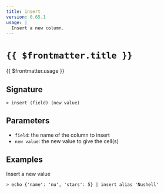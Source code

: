 ```yaml
---
title: insert
version: 0.65.1
usage: |
  Insert a new column.
---
```


# <code>{{ $frontmatter.title }}</code>

<div style='white-space: pre-wrap;'>{{ $frontmatter.usage }}</div>

## Signature

```> insert (field) (new value)```

## Parameters

 -  `field`: the name of the column to insert
 -  `new value`: the new value to give the cell(s)

## Examples

Insert a new value
```shell
> echo {'name': 'nu', 'stars': 5} | insert alias 'Nushell'
```
